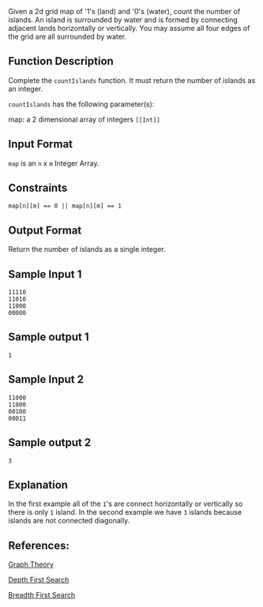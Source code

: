 Given a 2d grid map of '1's (land) and '0's (water), count the number of islands. An island is surrounded by water and is formed by connecting adjacent lands horizontally or vertically. You may assume all four edges of the grid are all surrounded by water.


## Function Description

Complete the `countIslands` function. It must return the number of islands as an integer.

`countIslands` has the following parameter(s):

map: a 2 dimensional array of integers `[[Int]]`


## Input Format

`map` is an `n` x `m` Integer Array.


## Constraints

`map[n][m] == 0 || map[n][m] == 1`


## Output Format

Return the number of islands as a single integer.


## Sample Input 1

```
11110
11010
11000
00000
```

## Sample output 1

`1`

## Sample Input 2

```
11000
11000
00100
00011
```

## Sample output 2

`3`


## Explanation

In the first example all of the `1`'s are connect horizontally or vertically so there is only `1` island. In the second example we have `3` islands because islands are not connected diagonally.


## References:

[Graph Theory](https://en.wikipedia.org/wiki/Component_(graph_theory))

[Depth First Search](https://en.wikipedia.org/wiki/Depth-first_search)

[Breadth First Search](https://en.wikipedia.org/wiki/Breadth-first_search)
